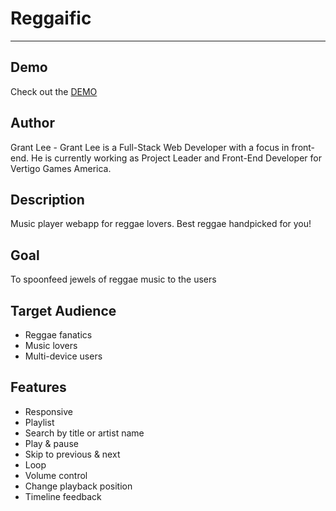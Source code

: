 # Reggaific

---

## Demo

Check out the [DEMO](https://reggaific.firebaseapp.com/)

## Author

Grant Lee - Grant Lee is a Full-Stack Web Developer with a focus in front-end. He is currently working as Project Leader and Front-End Developer for Vertigo Games America.

## Description

Music player webapp for reggae lovers. Best reggae handpicked for you!

## Goal

To spoonfeed jewels of reggae music to the users

## Target Audience

- Reggae fanatics
- Music lovers
- Multi-device users

## Features

- Responsive
- Playlist
- Search by title or artist name
- Play & pause
- Skip to previous & next
- Loop
- Volume control
- Change playback position
- Timeline feedback
